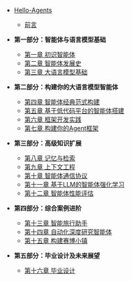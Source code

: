 - [Hello-Agents](./README.md)
  - [前言](./前言.md)
  
- <strong>第一部分：智能体与语言模型基础</strong>
  - [第一章 初识智能体](./chapter1/第一章%20初识智能体.md)
  - [第二章 智能体发展史](./chapter2/第二章%20智能体发展史.md)
  - [第三章 大语言模型基础](./chapter3/第三章%20大语言模型基础.md)

- <strong>第二部分：构建你的大语言模型智能体</strong>
  - [第四章 智能体经典范式构建](./chapter4/第四章%20智能体经典范式构建.md)
  - [第五章 基于低代码平台的智能体搭建](./chapter5/第五章%20基于低代码平台的智能体搭建.md)
  - [第六章 框架开发实践](./chapter6/第六章%20框架开发实践.md)
  - [第七章 构建你的Agent框架](./chapter7/第七章%20构建你的Agent框架.md)

- <strong>第三部分：高级知识扩展</strong>
  - [第八章 记忆与检索](./chapter8/第八章%20记忆与检索.md)
  - [第九章 上下文工程](./chapter9/第九章%20上下文工程.md)
  - [第十章 智能体通信协议](./chapter10/第十章%20智能体通信协议.md)
  - [第十一章 基于LLM的智能体强化学习](./chapter11/第十一章%20基于LLM的智能体强化学习.md)
  - [第十二章 智能体性能评估](./chapter12/第十二章%20智能体性能评估.md)

- <strong>第四部分：综合案例进阶</strong>
  - [第十三章 智能旅行助手](./chapter13/第十三章%20智能旅行助手.md)
  - [第十四章 自动化深度研究智能体](./chapter14/第十四章%20自动化深度研究智能体.md)
  - [第十五章 构建赛博小镇](./chapter15/第十五章%20构建赛博小镇.md)

- <strong>第五部分：毕业设计及未来展望</strong>
  - [第十六章 毕业设计](./chapter16/第十六章%20毕业设计.md)
